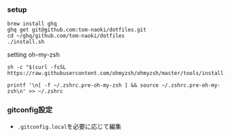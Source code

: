 
### setup
```
brew install ghq
ghq get git@github.com:tom-naoki/dotfiles.git
cd ~/ghq/github.com/tom-naoki/dotfiles
./install.sh
```

setting oh-my-zsh
```
sh -c "$(curl -fsSL https://raw.githubusercontent.com/ohmyzsh/ohmyzsh/master/tools/install.sh)"

printf '\n[ -f ~/.zshrc.pre-oh-my-zsh ] && source ~/.zshrc.pre-oh-my-zsh\n' >> ~/.zshrc
```

### gitconfig設定
- `.gitconfig.local`を必要に応じて編集
